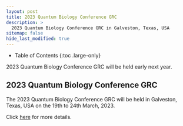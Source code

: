 ```yaml
---
layout: post
title: 2023 Quantum Biology Conference GRC
description: >
  2023 Quantum Biology Conference GRC in Galveston, Texas, USA
sitemap: false
hide_last_modified: true
---
```


<!-- Google tag (gtag.js) -->
<script async src="https://www.googletagmanager.com/gtag/js?id=G-STRM3GYD69"></script>
<script>
  window.dataLayer = window.dataLayer || [];
  function gtag(){dataLayer.push(arguments);}
  gtag('js', new Date());

  gtag('config', 'G-STRM3GYD69');
</script>

- Table of Contents
{:toc .large-only}

2023 Quantum Biology Conference GRC will be held early next year.

## 2023 Quantum Biology Conference GRC

The 2023 Quantum Biology Conference GRC will be held in Galveston, Texas, USA on the 19th to 24th March, 2023.

Click [here](https://www.grc.org/quantum-biology-conference/2023/) for more details.



